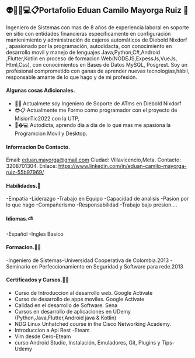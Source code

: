 ## 👽📱🔋💻📋Portafolio Eduan Camilo Mayorga Ruiz 👋


Ingeniero de Sistemas con mas de 8 años de experiencia laboral en soporte en sitio con entidades financieras específicamente  en configuración mantenimiento y administración de cajeros automáticos de Diebold Nixdorf , apasionado por la programación, autodidacta,  con conocimiento en desarrollo movil y manejo de lenguajes  Java,Python,C#,Android ,Flutter,Kotlin en proceso de formacion Web(NODEJS,ExpessJs,VueJs, Html,Css), con conocimientos en Bases de Datos MySQL, Posgrest. Soy un profesional comprometido con ganas de aprender nuevas tecnologías,hábil, responsable amante de lo que hago y de mi profesión.

#### Algunas cosas Adicionales.
- 💼💬 Actualmete soy Ingeniero de Soporte de ATms en Diebold Nixdorf
- 😎📋 Actualmente me Formo como programador con el proyecto de MisionTic2022 con la UTP, 
- 📱�💻 Autodicta, aprendo dia a dia de lo que mas me apasiona la Programcion Movil y Desktop.

#### Informacion De Contacto.
Email: eduan.mayorga@gmail.com
Ciudad: Villavicencio,Meta.
Contacto: 3208701304.
Enlace: https://www.linkedin.com/in/eduan-camilo-mayorga-ruiz-55b97969/

#### Habilidades.🚀
-Empatia
-Liderazgo
-Trabajo en Equipo
-Capacidad de analisis
-Pasion por lo que hago
-Compañerismo
-Responsabilidad
-Trabajo bajo presion....

#### Idiomas.⛅
-Español 
-Ingles Basico

#### Formacion.👨‍🎓
-Ingeniero de Sistemas-Universidad Cooperativa de Colombia.2013
-Seminario en Perfeccionamiento en Seguridad y Software para rede.2013

#### Certificados y Cursos.👨‍💻
- Curso de Introduccion al desarrollo web. Google Activate
- Curso de desarrollo de apps moviles. Google Activate
- Calidad en el desarrollo de Software. Sena
- Cursos en desarrollo de aplicaciones en UDemy (Python,Java,Flutter,Android java & Kotlin)
- NDG Linux Unhatched course in the Cisco Networking Academy.
- Introduccion a Api Rest -Eteam
- Vim desde Cero-Eteam
- curso Android Studio, Instalación, Emuladores, Git, Plugins y Tips-Udemy




